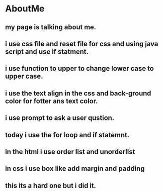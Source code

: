 # AboutMe
## my page is talking about me.
## i use css file and reset file for css and using java script and use if statment.
## i use function to upper to change lower case to upper case.
## i use the text align in the css and back-ground color for fotter ans text color.
## i use prompt to ask a user qustion.


## today i use the for loop and if statemnt.
## in the html i use order list and unorderlist 
## in css i use box like add margin and padding
## this its a hard one but i did it.